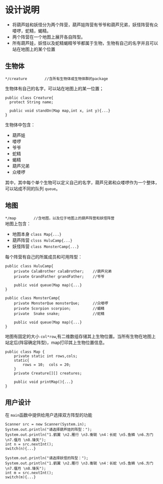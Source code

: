 # 设计说明
- 将葫芦娃和妖怪分为两个阵营，葫芦娃阵营有爷爷和葫芦兄弟，妖怪阵营有众喽啰，蛇精，蝎精。  
- 两个阵营在一个地图上展开各自阵型。  
- 所有葫芦娃，妖怪以及蛇精蝎精爷爷都属于生物，生物有自己的名字并且可以站在地图上的某个位置

## 生物体
```*/creature        //含所有生物体或生物体群的package```   

生物体有自己的名字，可以站在地图上的某一位置；
```
public class Creature{
  protect String name;

  public void standOn(Map map,int x, int y){...}
}
```
生物体中包含：  
- 葫芦娃
- 喽啰
- 爷爷
- 蛇精
- 蝎精
- 葫芦兄弟
- 众喽啰

其中，其中每个单个生物可以定义自己的名字，葫芦兄弟和众喽啰作为一个整体，
可以站成不同的队列 `queue`。

## 地图
```*/map        //含地图，以及位于地图上的葫芦阵营和妖怪阵营```  
地图上包含：
- 地图本身 `class Map{...}`
- 葫芦阵营  `clsss HuluCamp{...}`
- 妖怪阵营  `class MonsterCamp{...}`

每个阵营有自己的所属成员和可用阵型：
```
public class HuluCamp{
    private CalaBrother calaBrother;    //葫芦兄弟
    private GrandFather grandFather;    //爷爷

    public void queue(Map map){...}
}
```
```
public class MonsterCamp{
    private MonsterQue monsterQue;      //众喽啰
    private Scorpion scorpion;          //蝎精
    private  Snake snake;               //蛇精

    public void queue(Map map){...}
}
```
地图有固定的大小 `col*row`,有二维数组存储其上生物位置。当所有生物在地图上站定后(阵容确定阵型)，map打印其上生物位置信息。  
```
public class Map {
    private static int rows,cols;
    static{
        rows = 10;  cols = 20;
    }
    private Creature[][] creatures;

    public void printMap(){...}
}    
```

## 用户设计
在 `main`函数中提供给用户选择双方阵型的功能  
```
Scanner src = new Scanner(System.in);
System.out.println("请选择葫芦娃的阵型：");
System.out.println("1.鹤翼 \n2.雁行 \n3.衡轭 \n4：长蛇 \n5.鱼鳞 \n6.方门 \n7.偃月 \n8.锋矢");
int n = src.nextInt();
switch(n){...}

System.out.println("请选择妖怪的阵型：");
System.out.println("1.鹤翼 \n2.雁行 \n3.衡轭 \n4：长蛇 \n5.鱼鳞 \n6.方门 \n7.偃月 \n8.锋矢");
int m = src.nextInt();
switch(m){...}
```
